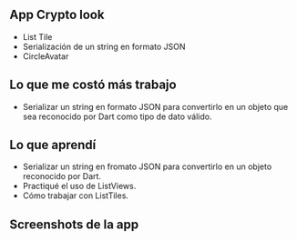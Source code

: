 ## App Crypto look
- List Tile
- Serialización de un string en formato JSON
- CircleAvatar
## Lo que me costó más trabajo
- Serializar un string en formato JSON para convertirlo en un objeto que sea reconocido por Dart como tipo de dato válido.

## Lo que aprendí
- Serializar un string en fromato JSON para convertirlo en un objeto reconocido por Dart.
- Practiqué el uso de ListViews.
- Cómo trabajar con ListTiles.
## Screenshots de la app


